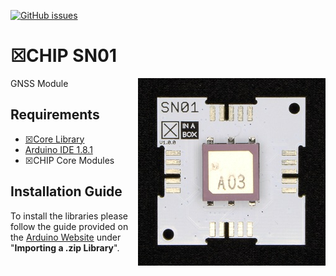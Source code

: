 [![GitHub issues](https://img.shields.io/github/issues/xinabox/xSN01.svg)](https://github.com/xinabox/xSN01/issues)

# ☒CHIP SN01
<img src="extras/SN01 V1.0.0.JPG" width="300" align="right">
GNSS Module

## Requirements
  - [☒Core Library](https://github.com/xinabox/xCore)
  - [Arduino IDE 1.8.1](https://www.arduino.cc/en/main/software)
  - ☒CHIP Core Modules
  
## Installation Guide
To install the libraries please follow the guide provided on the [Arduino Website](https://www.arduino.cc/en/Guide/Libraries) under "**Importing a .zip Library**".
